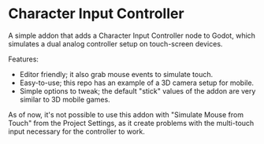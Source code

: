 # Character Input Controller
A simple addon that adds a Character Input Controller node to Godot, which simulates a dual analog controller setup on touch-screen devices.

Features:

- Editor friendly; it also grab mouse events to simulate touch.
- Easy-to-use; this repo has an example of a 3D camera setup for mobile.
- Simple options to tweak; the default "stick" values of the addon are very similar to 3D mobile games.

As of now, it's not possible to use this addon with "Simulate Mouse from Touch" from the Project Settings, as it create problems with the multi-touch input necessary for the controller to work.